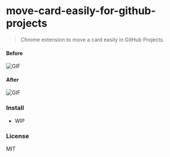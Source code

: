 # move-card-easily-for-github-projects

>Chrome extension to move a card easily in GitHub Projects.

#### Before

![GIF](./assets/before.gif)

#### After

![GIF](./assets/after.gif)

### Install

- WIP

### License

MIT

[link-cws]: https://chrome.google.com/webstore/detail/github-story-points/fdhfdpafombnahpjjjcfopmehfofbdko "Version published on Chrome Web Store"
